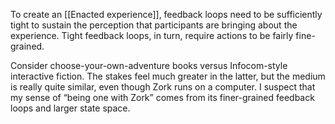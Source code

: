 To create an [[Enacted experience]], feedback loops need to be sufficiently tight to sustain the perception that participants are bringing about the experience. Tight feedback loops, in turn, require actions to be fairly fine-grained.

Consider choose-your-own-adventure books versus Infocom-style interactive fiction. The stakes feel much greater in the latter, but the medium is really quite similar, even though Zork runs on a computer. I suspect that my sense of “being one with Zork” comes from its finer-grained feedback loops and larger state space.